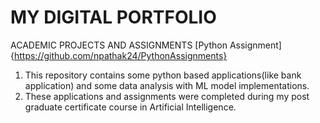 # MY DIGITAL PORTFOLIO
ACADEMIC PROJECTS AND ASSIGNMENTS
[Python Assignment]{https://github.com/npathak24/PythonAssignments}
1. This repository contains some python based applications(like bank application) and some data analysis with ML model implementations.
2. These applications and assignments were completed during my post graduate certificate course in Artificial Intelligence.
